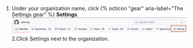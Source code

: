 1. Under your organization name, click {% octicon "gear" aria-label="The Settings gear" %} **Settings**.
![Organization settings button](/assets/images/help/organizations/organization-settings-tab.png)
2.Click Settings next to the organization.
